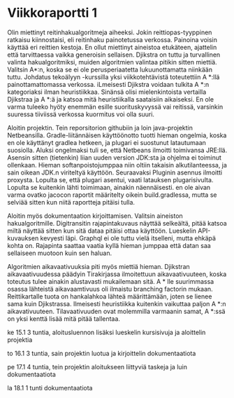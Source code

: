 # Viikkoraportti 1

Olin miettinyt reitinhakualgoritmeja aiheeksi. Jokin reittiopas-tyyppinen ratkaisu kiinnostaisi, eli reitinhaku painotetussa verkossa. Painoina voisin käyttää eri reittien kestoja. En ollut miettinyt aineistoa etukäteen, ajattelin että tarvittaessa vaikka generoisin sellaisen. Djikstra on tuttu ja turvallinen valinta hakualgoritmiksi, muiden algoritmien valintaa pitikin sitten miettiä. Valitsin A*:n, koska se ei ole perusperiaatetta lukuunottamatta niinkään tuttu. Johdatus tekoälyyn -kurssilla yksi viikkotehtävistä toteutettiin A *:llä painottamattomassa verkossa. iLmeisesti Djikstra voidaan tulkita A *:n kategoriaksi ilman heuristiikkaa. Sinänsä olisi mielenkintoista vertailla Djikstraa ja A *:ä ja katsoa mitä heuristiikalla saataisiin aikaiseksi. En ole varma tuleeko hyöty enemmän esille suorituskyvyssä vai reitissä, varsinkin suuressa tiiviissä verkossa kuormitus voi olla suuri. 

Aloitin projektin. Tein reporsitorion githubiin ja loin java-projektin Netbeansilla. Gradle-liitännäisen käyttöönotto tuotti hieman ongelmia, koska en ole käyttänyt gradlea hetkeen, ja plugari ei suostunut latautumaan suosiolla. Aluksi ongelmaksi tuli se, että Netbeans ilmoitti toimivansa JRE:llä. Asensin sitten (tietenkin) liian uuden version JDK:sta ja ohjelma ei toiminut ollenkaan. Hieman softanpoistojumppaa niin oltiin takaisin alkutilanteessa, ja sain oikean JDK.n viriteltyä käyttöön. Seuraavaksi Pluginin asennus ilmoitti proxysta. Lopulta se, että plugari asentui, vaati latauksen plugarisivulta. Lopulta se kuitenkin lähti toimimaan, ainakin näennäisesti. en ole aivan varma ovatko jacocon raportit määritelty oikein build.gradlessa, mutta se selviää sitten kun niitä raportteja pitäisi tulla.

Aloitin myös dokumentaation kirjoittamisen. Valitsin aineiston hakualgoritmille. Digitransitin rajapintakuvaus näyttää selkeältä, pitää katsoa miltä näyttää sitten kun sitä dataa pitäisi ottaa käyttöön. Lueskelin API-kuvauksen kevyesti läpi. Graphql ei ole tuttu vielä itselleni, mutta ehkäpä kohta on. Rajapinta saattaa vaatia kyllä hieman jumppaa että datan saa sellaiseen muotoon kuin sen haluan. 

Algoritmien aikavaativuuksia piti myös miettiä hieman. Djikstran aikavaativuudessa päädyin Tirakirjassa ilmoitettuun aikavaativuuteen, koska toteutus tulee ainakin alustavasti mukailemaan sitä. A * lle suurimmassa osassa lähteistä aikavaamtivuus oli ilmaistu branching factorin mukaan. Reittikartalle tuota on hankalahkoa lähteä määrittämään, joten se lienee sama kuin Djikstrassa. Ilmeisesti heuristiikka kuitenkin vaikuttaa paljon A *:n aikavativuuteen. Tilavaativuuden ovat molemmilla varmaanin samat, A *:ssä on yksi kenttä lisää mitä pitää tallentaa.


ke 15.1 3 tuntia, aloitusluennon lisäksi lueskelin kursisivuja ja aloittelin projektia

to 16.1 3 tuntia, sain projektin luotua ja kirjoittelin dokumentaatiota

pe 17.1 4 tuntia, tein projektin aloitukseen liittyviä taskeja ja luin dokumentaatiota

la 18.1 1 tunti dokumentaatiota
